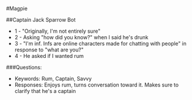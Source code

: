 #Magpie

##Captain Jack Sparrow Bot

- 1 - "Originally, I'm not entirely sure"
- 2 - Asking "how did you know?" when I said he's drunk
- 3 - "I'm inf. Infs are online characters made for chatting with people" in response to "what are you?"
- 4 - He asked if I wanted rum

###Questions:

- Keywords: Rum, Captain, Savvy
- Responses: Enjoys rum, turns conversation toward it. Makes sure to clarify that he's a captain

